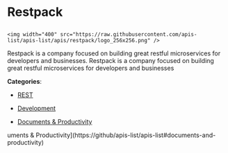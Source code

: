 # Restpack<p align="center">
    <img width="400" src="https://raw.githubusercontent.com/apis-list/apis-list/apis/restpack/logo_256x256.png" />
</p>

Restpack is a company focused on building great restful microservices for developers and businesses. Restpack is a company focused on building great restful microservices for developers and businesses

**Categories**:

- [REST](https://github/apis-list/apis-list#rest)

- [Development](https://github/apis-list/apis-list#development)

- [Documents & Productivity](https://github/apis-list/apis-list#documents-and-productivity)





uments & Productivity](https://github/apis-list/apis-list#documents-and-productivity)



